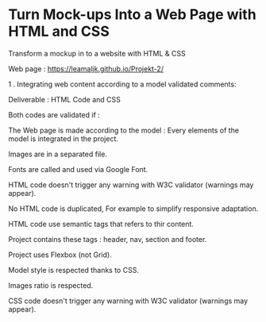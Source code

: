 # Turn Mock-ups Into a Web Page with HTML and CSS

Transform a mockup in to a website with HTML & CSS

Web page : https://leamaljk.github.io/Projekt-2/

1 . Integrating web content according to a model
 validated comments:

Deliverable : HTML Code and CSS

Both codes are validated if :

 The Web page is made according to the model : Every elements of the model is integrated in the project.

 Images are in a separated file.

 Fonts are called and used via Google Font.

 HTML code doesn't trigger any warning with W3C validator (warnings may appear).

 No HTML code is duplicated, For example to simplify responsive adaptation.

 HTML code use semantic tags that refers to thir content.

 Project contains these tags : header, nav, section and footer.

 Project uses Flexbox (not Grid).

 Model style is respected thanks to CSS.

 Images ratio is respected.

 CSS code doesn't trigger any warning with W3C validator (warnings may appear).
